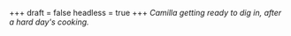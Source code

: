 
+++
draft = false
headless = true
+++
_Camilla getting ready to dig in, after a hard day's cooking._
